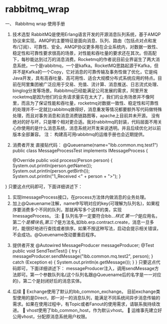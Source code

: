 # rabbitmq_wrap

一、	Rabbitmq  wrap 使用手册
1.	技术选型
RabbitMQ是使用Erlang语言开发的开源消息队列系统，基于AMQP协议来实现。AMQP的主要特征是面向消息、队列、路由（包括点对点和发布/订阅）、可靠性、安全。AMQP协议更多用在企业系统内，对数据一致性、稳定性和可靠性要求很高的场景，对性能和吞吐量的要求还在其次。但高配下，每秒能达到过万的消息消费。Rocketmq的作者说目前业界诞生了两大消息系统，一个是rabbitmq，一个是kafka。RocketMQ思路起源于Kafka，但并不是Kafka的一个Copy，它对消息的可靠传输及事务性做了优化，它是纯Java开发，具有高吞吐量、高可用性、适合大规模分布式系统应用的特点。目前在阿里集团被广泛应用于交易、充值、流计算、消息推送、日志流式处理、binglog分发等场景。Rabbitmq已经能满足公司发展的需求，阿里开发rocketmq是因为他们的业务请求量实在太大了，我们的业务场景并不像阿里，而且为了保证性能和吞吐量，rocketmq对数据一致性、稳定性和可靠性的处理并不一定就比rabbitmq做得好，消息重发等情况都要额外写代码做特殊处理，而且对事务消息和消息消费链路图等，apache上目前并未开源。
没有绝对的好与坏，只是哪个相对更合适。我对rabbitmq的封装，代码层面不用关心你使用的是什么消息系统，消息系统对开发来说透明。并且后续优化对以前版本全部兼容。
注：
构建高可用rabbitmq的运维手册也会近期提供。

2.	消费者开发
直接贴代码：
@Queuename(name="lbb.common.mq.test1")
public class MessageProcessTest implements IMessageProcess<Person> {

	@Override
	public void process(Person person) {
		System.out.println(person.getName());
		System.out.println(person.getBirth());		
        System.out.println("1_Received <" + person + ">");
	}

}
只要这点代码即可，下面详细讲述下：
1)	实现ImessageProcess接口，在process方法体内做消息的业务处理。
2)	加上@Queuename注解，name中写明对应的key(可理解为队列名)，如果程序要消费多个不同的队列，那就再写多个这样的类，实现ImessageProcess<E>。
注: 
	队列名字一定要符合lbb.*.*.*样式 第一个*是应用名，第二个*是模块名,第三个*是方法名,如lbb.erp.contract.create，消息一旦多时，能很好地进行查找或者排序。如果不按这种写法，启动会提示相关错误，不会成功。@Queuename改动要重启程序。
3.	提供者开发
@Autowired
MessageProducer messageProducer;
@Test
public void SendTextTest() {
try {
		messageProducer.sendMessage("lbb.common.mq.test2", person);
	} catch (Exception e) {
		System.out.println(e.getMessage());
	}
}
只要这点代码即可，下面详细讲述下：
messageProducer注入，调用sendMessage方法即可。第一个参数队列名(这个队列名跟@Queuename后的名字是一一对应的)，第二个是封闭好后的消息实体。

4.	后续
	Exchange使用了默认的lbb_common_exchange。
目前exchange类型使用的是Direct，即一对一的消息队列，能满足不同系统间异步消息传输的需求。如果在使用过程中，有Topic或者Fanout的使用需求，请联系我持续改进。
	vhost使用了lbb_common_host，作为默认vhost。
	运维事先建立好公用vhost，分配原消息系统用户权限。


